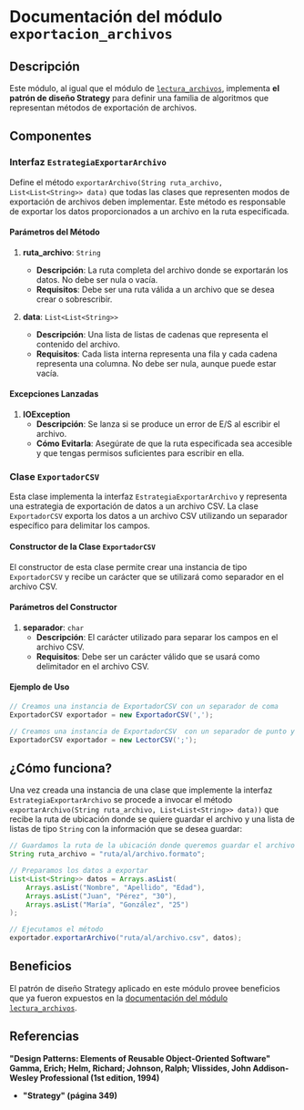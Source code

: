 # Documentación del módulo `exportacion_archivos`

## Descripción

Este módulo, al igual que el módulo de [`lectura_archivos`](../lectura_archivos/README.md), implementa **el patrón de diseño Strategy** para definir una familia de algoritmos que representan métodos de exportación de archivos.

## Componentes

### **Interfaz `EstrategiaExportarArchivo`**

Define el método `exportarArchivo(String ruta_archivo, List<List<String>> data)` que todas las clases que representen modos de exportación de archivos deben implementar. Este método es responsable de exportar los datos proporcionados a un archivo en la ruta especificada.

#### Parámetros del Método

1. **ruta_archivo**: `String`
   - **Descripción**: La ruta completa del archivo donde se exportarán los datos. No debe ser nula o vacía.
   - **Requisitos**: Debe ser una ruta válida a un archivo que se desea crear o sobrescribir.

2. **data**: `List<List<String>>`
   - **Descripción**: Una lista de listas de cadenas que representa el contenido del archivo.
   - **Requisitos**: Cada lista interna representa una fila y cada cadena representa una columna. No debe ser nula, aunque puede estar vacía.

#### Excepciones Lanzadas

1. **IOException**
   - **Descripción**: Se lanza si se produce un error de E/S al escribir el archivo.
   - **Cómo Evitarla**: Asegúrate de que la ruta especificada sea accesible y que tengas permisos suficientes para escribir en ella.

### **Clase `ExportadorCSV`**

Esta clase implementa la interfaz `EstrategiaExportarArchivo` y representa una estrategia de exportación de datos a un archivo CSV. La clase `ExportadorCSV` exporta los datos a un archivo CSV utilizando un separador específico para delimitar los campos.

#### Constructor de la Clase `ExportadorCSV`

El constructor de esta clase permite crear una instancia de tipo `ExportadorCSV` y recibe un carácter que se utilizará como separador en el archivo CSV.

#### Parámetros del Constructor

1. **separador**: `char`
   - **Descripción**: El carácter utilizado para separar los campos en el archivo CSV.
   - **Requisitos**: Debe ser un carácter válido que se usará como delimitador en el archivo CSV.

#### Ejemplo de Uso

```java
// Creamos una instancia de ExportadorCSV con un separador de coma
ExportadorCSV exportador = new ExportadorCSV(',');

// Creamos una instancia de ExportadorCSV  con un separador de punto y coma
ExportadorCSV exportador = new LectorCSV(';');
```

## ¿Cómo funciona?

Una vez creada una instancia de una clase que implemente la interfaz `EstrategiaExportarArchivo` se procede a invocar el método `exportarArchivo(String ruta_archivo, List<List<String>> data))` que recibe la ruta de ubicación donde se quiere guardar el archivo y una lista de listas de tipo `String` con la información que se desea guardar: 

```java
// Guardamos la ruta de la ubicación donde queremos guardar el archivo
String ruta_archivo = "ruta/al/archivo.formato";

// Preparamos los datos a exportar
List<List<String>> datos = Arrays.asList(
    Arrays.asList("Nombre", "Apellido", "Edad"),
    Arrays.asList("Juan", "Pérez", "30"),
    Arrays.asList("María", "González", "25")
);

// Ejecutamos el método 
exportador.exportarArchivo("ruta/al/archivo.csv", datos);
```

## Beneficios

El patrón de diseño Strategy aplicado en este módulo provee beneficios que ya fueron expuestos en la [documentación del módulo `lectura_archivos`](../lectura_archivos/README.md).

## Referencias 

**"Design Patterns: Elements of Reusable Object-Oriented
Software" Gamma, Erich; Helm, Richard; Johnson, Ralph;
Vlissides, John Addison-Wesley Professional (1st edition,
1994)**

*  **"Strategy" (página 349)**